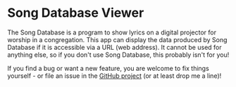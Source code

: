 # Song Database Viewer

The Song Database is a program to show lyrics on a digital projector for worship in a congregation.
This app can display the data produced by Song Database if it is accessible via a URL (web address).
It cannot be used for anything else, so if you don't use Song Database, this probably isn't for you!

If you find a bug or want a new feature, you are welcome to fix things yourself - 
or file an issue in the [GitHub project](https://github.com/mathisdt/sdbviewer/) (or at least drop me a line)!
